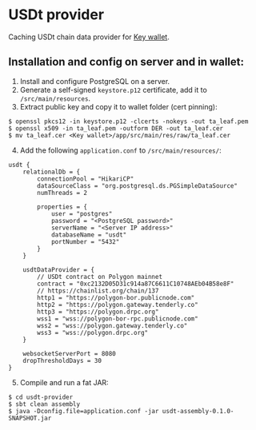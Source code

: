 # USDt provider
Caching USDt chain data provider for [Key wallet](https://github.com/Tactical-Advantage-Trading/wallet).

## Installation and config on server and in wallet:

1. Install and configure PostgreSQL on a server.
2. Generate a self-signed `keystore.p12` certificate, add it to `/src/main/resources`.
3. Extract public key and copy it to wallet folder (cert pinning):
```
$ openssl pkcs12 -in keystore.p12 -clcerts -nokeys -out ta_leaf.pem
$ openssl x509 -in ta_leaf.pem -outform DER -out ta_leaf.cer
$ mv ta_leaf.cer <Key wallet>/app/src/main/res/raw/ta_leaf.cer
```
4. Add the following `application.conf` to `/src/main/resources/`:
```
usdt {
    relationalDb = {
        connectionPool = "HikariCP"
        dataSourceClass = "org.postgresql.ds.PGSimpleDataSource"
        numThreads = 2

        properties = {
            user = "postgres"
            password = "<PostgreSQL password>"
            serverName = "<Server IP address>"
            databaseName = "usdt"
            portNumber = "5432"
        }
    }

    usdtDataProvider = {
        // USDt contract on Polygon mainnet
        contract = "0xc2132D05D31c914a87C6611C10748AEb04B58e8F"
        // https://chainlist.org/chain/137
        http1 = "https://polygon-bor.publicnode.com"
        http2 = "https://polygon.gateway.tenderly.co"
        http3 = "https://polygon.drpc.org"
        wss1 = "wss://polygon-bor-rpc.publicnode.com"
        wss2 = "wss://polygon.gateway.tenderly.co"
        wss3 = "wss://polygon.drpc.org"
    }

    websocketServerPort = 8080
    dropThresholdDays = 30
}
```
5. Compile and run a fat JAR:
```
$ cd usdt-provider
$ sbt clean assembly
$ java -Dconfig.file=application.conf -jar usdt-assembly-0.1.0-SNAPSHOT.jar
```
